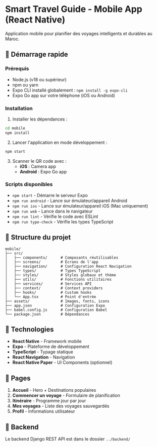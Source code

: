# Smart Travel Guide - Mobile App (React Native)

Application mobile pour planifier des voyages intelligents et durables au Maroc.

## 🚀 Démarrage rapide

### Prérequis
- Node.js (v18 ou supérieur)
- npm ou yarn
- Expo CLI installé globalement : `npm install -g expo-cli`
- Expo Go app sur votre téléphone (iOS ou Android)

### Installation

1. Installer les dépendances :
```bash
cd mobile
npm install
```

2. Lancer l'application en mode développement :
```bash
npm start
```

3. Scanner le QR code avec :
   - **iOS** : Camera app
   - **Android** : Expo Go app

### Scripts disponibles

- `npm start` - Démarre le serveur Expo
- `npm run android` - Lance sur émulateur/appareil Android
- `npm run ios` - Lance sur émulateur/appareil iOS (Mac uniquement)
- `npm run web` - Lance dans le navigateur
- `npm run lint` - Vérifie le code avec ESLint
- `npm run type-check` - Vérifie les types TypeScript

## 📱 Structure du projet

```
mobile/
├── src/
│   ├── components/      # Composants réutilisables
│   ├── screens/         # Écrans de l'app
│   ├── navigation/      # Configuration React Navigation
│   ├── types/           # Types TypeScript
│   ├── styles/          # Styles globaux et thème
│   ├── utils/           # Fonctions utilitaires
│   ├── services/        # Services API
│   ├── context/         # Context providers
│   ├── hooks/           # Custom hooks
│   └── App.tsx          # Point d'entrée
├── assets/              # Images, fonts, icons
├── app.json             # Configuration Expo
├── babel.config.js      # Configuration Babel
└── package.json         # Dépendances
```

## 🎨 Technologies

- **React Native** - Framework mobile
- **Expo** - Plateforme de développement
- **TypeScript** - Typage statique
- **React Navigation** - Navigation
- **React Native Paper** - UI Components (optionnel)

## 📄 Pages

1. **Accueil** - Hero + Destinations populaires
2. **Commencer un voyage** - Formulaire de planification
3. **Itinéraire** - Programme jour par jour
4. **Mes voyages** - Liste des voyages sauvegardés
5. **Profil** - Informations utilisateur

## 🔗 Backend

Le backend Django REST API est dans le dossier `../backend/`
